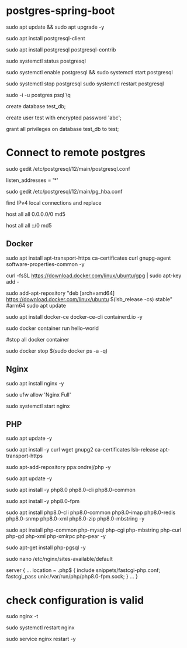 # postgres-spring-boot

sudo apt update && sudo apt upgrade -y

sudo apt install postgresql-client

sudo apt install postgresql postgresql-contrib

sudo systemctl status postgresql

sudo systemctl enable postgresql && sudo systemctl start postgresql

sudo systemctl stop postgresql
sudo systemctl restart postgresql


sudo -i -u postgres
psql
\q

create database test_db;

create user test with encrypted password 'abc';

grant all privileges on database test_db to test;


# Connect to remote postgres

sudo gedit /etc/postgresql/12/main/postgresql.conf

listen_addresses = '*'



sudo gedit /etc/postgresql/12/main/pg_hba.conf

find IPv4 local connections and replace 

host    all             all              0.0.0.0/0                       md5

host    all             all              ::/0                            md5


## Docker

sudo apt install apt-transport-https ca-certificates curl gnupg-agent software-properties-common -y

curl -fsSL https://download.docker.com/linux/ubuntu/gpg | sudo apt-key add -

sudo add-apt-repository "deb [arch=amd64] https://download.docker.com/linux/ubuntu $(lsb_release -cs) stable"
#arm64
sudo apt update

sudo apt install docker-ce docker-ce-cli containerd.io -y

sudo docker container run hello-world


#stop all docker container

sudo docker stop $(sudo docker ps -a -q)

## Nginx
sudo apt install nginx -y

sudo ufw allow 'Nginx Full'

sudo systemctl start nginx

## PHP

sudo apt update -y

sudo apt install -y curl wget gnupg2 ca-certificates lsb-release apt-transport-https

sudo apt-add-repository ppa:ondrej/php -y

sudo apt update -y

sudo apt install -y php8.0 php8.0-cli php8.0-common

sudo apt install -y php8.0-fpm

sudo apt install php8.0-cli php8.0-common php8.0-imap php8.0-redis php8.0-snmp php8.0-xml php8.0-zip php8.0-mbstring -y


sudo apt install php-common php-mysql php-cgi php-mbstring php-curl php-gd php-xml php-xmlrpc php-pear -y

sudo apt-get install php-pgsql -y

sudo nano /etc/nginx/sites-available/default


server {
...
        location ~ \.php$ {
                include snippets/fastcgi-php.conf;
                fastcgi_pass unix:/var/run/php/php8.0-fpm.sock;
        }
...
}


# check configuration is valid
sudo nginx -t

sudo systemctl restart nginx

sudo service nginx restart -y













